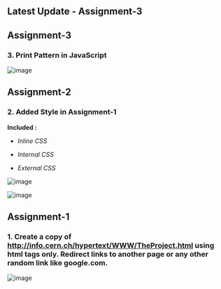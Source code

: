 ## Latest Update - Assignment-3


## Assignment-3
### 3. Print Pattern in JavaScript


![image](https://user-images.githubusercontent.com/95628601/216825347-42556f53-120d-4741-b55c-484a4c005fbc.png)



## Assignment-2
### 2. Added Style in Assignment-1

**Included :**

* *Inline CSS*

* *Internal CSS*

* *External CSS*



![image](https://user-images.githubusercontent.com/95628601/213448145-bfee8fa3-7bcb-430f-98de-43c9a834d90c.png)

![image](https://user-images.githubusercontent.com/95628601/213448203-ee273f47-484d-4d56-ab8d-a3271d3cad22.png)




## Assignment-1

### 1. Create a copy of http://info.cern.ch/hypertext/WWW/TheProject.html using html tags only. Redirect links to another page or any other random link like google.com.



![image](https://user-images.githubusercontent.com/95628601/216774676-3bd0a2ee-eb19-4a23-9c12-481c5e7ca2ad.png)

